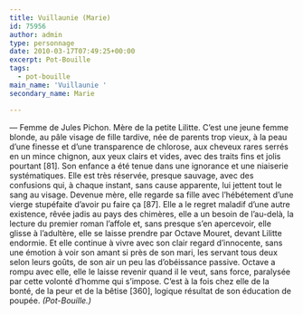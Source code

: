 ```yaml
---
title: Vuillaunie (Marie)
id: 75956
author: admin
type: personnage
date: 2010-03-17T07:49:25+00:00
excerpt: Pot-Bouille
tags:
  - pot-bouille
main_name: 'Vuillaunie '
secondary_name: Marie

---
```

— Femme de Jules Pichon. Mère de la petite Lilitte. C&rsquo;est une jeune femme blonde, au pâle visage de fille tardive, née de parents trop vieux, à la peau d&rsquo;une finesse et d&rsquo;une transparence de chlorose, aux cheveux rares serrés en un mince chignon, aux yeux clairs et vides, avec des traits fins et jolis pourtant [81]. Son enfance a été tenue dans une ignorance et une niaiserie systématiques. Elle est très réservée, presque sauvage, avec des confusions qui, à chaque instant, sans cause apparente, lui jettent tout le sang au visage. Devenue mère, elle regarde sa fille avec l&rsquo;hébétement d&rsquo;une vierge stupéfaite d&rsquo;avoir pu faire ça [87]. Elle a le regret maladif d&rsquo;une autre existence, rêvée jadis au pays des chimères, elle a un besoin de l&rsquo;au-delà, la lecture du premier roman l&rsquo;affole et, sans presque s&rsquo;en apercevoir, elle glisse à l&rsquo;adultère, elle se laisse prendre par Octave Mouret, devant Lilitte endormie. Et elle continue à vivre avec son clair regard d&rsquo;innocente, sans une émotion à voir son amant si près de son mari, les servant tous deux selon leurs goûts, de son air un peu las d&rsquo;obéissance passive. Octave a rompu avec elle, elle le laisse revenir quand il le veut, sans force, paralysée par cette volonté d&rsquo;homme qui s&rsquo;impose. C&rsquo;est à la fois chez elle de la bonté, de la peur et de la bêtise [360], logique résultat de son éducation de poupée. _(Pot-Bouille.)_